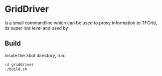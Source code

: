 # GridDriver

is a small commandline which can be used to proxy information to TFGrid, its super low level and used by 

## Build

Inside the 3bot directory, run:

```sh
cd griddriver
./build.sh
```
